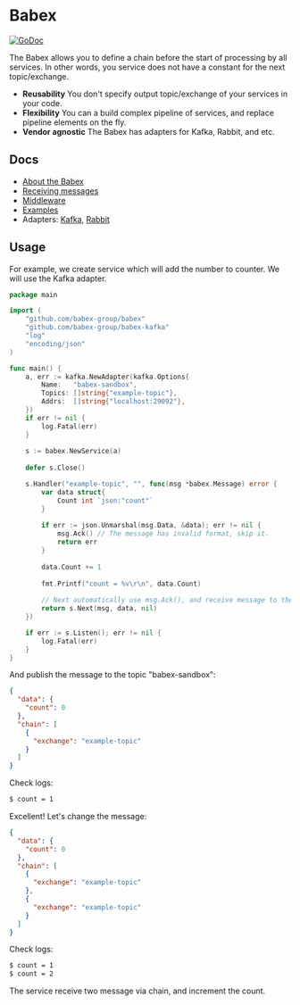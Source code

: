 # Babex

[![GoDoc](http://img.shields.io/badge/go-documentation-blue.svg?style=flat-square)](https://godoc.org/github.com/matroskin13/babex)

The Babex allows you to define a chain before the start of processing by all services. In other words, you service does not have a constant for the next topic/exchange.

* **Reusability** You don't specify output topic/exchange of your services in your code.
* **Flexibility** You can a build complex pipeline of services, and replace pipeline elements on the fly.
* **Vendor agnostic** The Babex has adapters for Kafka, Rabbit, and etc.

## Docs

- [About the Babex](docs/protocol.md)
- [Receiving messages](docs/receiving.md)
- [Middleware](docs/middleware.md)
- [Examples](https://github.com/babex-group/examples)
- Adapters: [Kafka](https://github.com/babex-group/babex-kafka), [Rabbit](https://github.com/babex-group/babex-rabbit)

## Usage

For example, we create service which will add the number to counter. We will use the Kafka adapter.

```go
package main

import (
	"github.com/babex-group/babex"
	"github.com/babex-group/babex-kafka"
	"log"
	"encoding/json"
)

func main() {
    a, err := kafka.NewAdapter(kafka.Options{
        Name:   "babex-sandbox",
        Topics: []string{"example-topic"},
        Addrs:  []string{"localhost:29092"},
    })
    if err != nil {
        log.Fatal(err)
    }
    
    s := babex.NewService(a)
    
    defer s.Close()

    s.Handler("example-topic", "", func(msg *babex.Message) error {
        var data struct{
            Count int `json:"count"`
        }
        
        if err := json.Unmarshal(msg.Data, &data); err != nil {
            msg.Ack() // The message has invalid format, skip it.
            return err
        }
        
        data.Count += 1
        
        fmt.Printf("count = %v\r\n", data.Count)
        
        // Next automatically use msg.Ack(), and receive message to the next topic
        return s.Next(msg, data, nil)
    })

    if err := s.Listen(); err != nil {
        log.Fatal(err)
    }
}
```

And publish the message to the topic "babex-sandbox":

```json
{
  "data": {
    "count": 0
  },
  "chain": [
    {
      "exchange": "example-topic"
    }
  ]
}
```

Check logs:

```bash
$ count = 1
```

Excellent! Let's change the message:

```json
{
  "data": {
    "count": 0
  },
  "chain": [
    {
      "exchange": "example-topic"
    },
    {
      "exchange": "example-topic"
    }
  ]
}
```

Check logs:

```bash
$ count = 1
$ count = 2
```

The service receive two message via chain, and increment the count.
